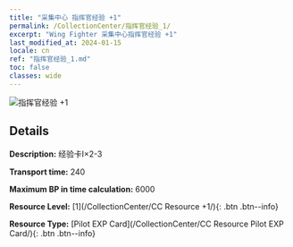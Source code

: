 ```yaml
---
title: "采集中心 指挥官经验 +1"
permalink: /CollectionCenter/指挥官经验_1/
excerpt: "Wing Fighter 采集中心指挥官经验 +1"
last_modified_at: 2024-01-15
locale: cn
ref: "指挥官经验_1.md"
toc: false
classes: wide
---
```



![指挥官经验 +1](/images/cc/CC_Pilot_EXP_Card_1.png)

## Details

  **Description:** 经验卡I×2-3

  **Transport time:** 240

  **Maximum BP in time calculation:** 6000

  **Resource Level:** [1](/CollectionCenter/CC Resource +1/){: .btn .btn--info}

  **Resource Type:** [Pilot EXP Card](/CollectionCenter/CC Resource Pilot EXP Card/){: .btn .btn--info}

